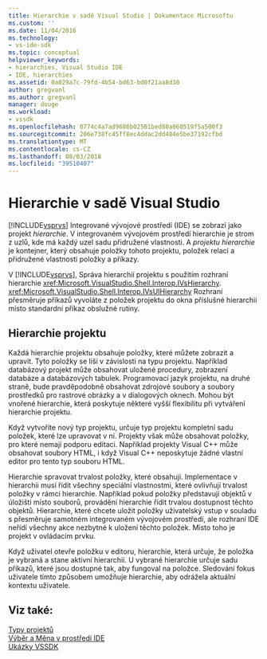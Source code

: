 ```yaml
---
title: Hierarchie v sadě Visual Studio | Dokumentace Microsoftu
ms.custom: ''
ms.date: 11/04/2016
ms.technology:
- vs-ide-sdk
ms.topic: conceptual
helpviewer_keywords:
- hierarchies, Visual Studio IDE
- IDE, hierarchies
ms.assetid: 0a029a7c-79fd-4b54-bd63-bd0f21aa8d30
author: gregvanl
ms.author: gregvanl
manager: douge
ms.workload:
- vssdk
ms.openlocfilehash: 0774c4a7ad9686b02501bed80a060519f5a500f3
ms.sourcegitcommit: 206e738fc45ff8ec4ddac2dd484e5be37192cfbd
ms.translationtype: MT
ms.contentlocale: cs-CZ
ms.lasthandoff: 08/03/2018
ms.locfileid: "39510407"
---
```

# <a name="hierarchies-in-visual-studio"></a>Hierarchie v sadě Visual Studio
[!INCLUDE[vsprvs](../../code-quality/includes/vsprvs_md.md)] Integrované vývojové prostředí (IDE) se zobrazí jako projekt *hierarchie*. V integrovaném vývojovém prostředí hierarchie je strom z uzlů, kde má každý uzel sadu přidružené vlastnosti. A *projektu hierarchie* je kontejner, který obsahuje položky tohoto projektu, položek relací a přidružené vlastnosti položky a příkazy.  
  
 V [!INCLUDE[vsprvs](../../code-quality/includes/vsprvs_md.md)], Správa hierarchií projektu s použitím rozhraní hierarchie <xref:Microsoft.VisualStudio.Shell.Interop.IVsHierarchy>. <xref:Microsoft.VisualStudio.Shell.Interop.IVsUIHierarchy> Rozhraní přesměruje příkazů vyvoláte z položek projektu do okna příslušné hierarchii místo standardní příkaz obslužné rutiny.  
  
## <a name="project-hierarchies"></a>Hierarchie projektu  
 Každá hierarchie projektu obsahuje položky, které můžete zobrazit a upravit. Tyto položky se liší v závislosti na typu projektu. Například databázový projekt může obsahovat uložené procedury, zobrazení databáze a databázových tabulek. Programovací jazyk projektu, na druhé straně, bude pravděpodobně obsahovat zdrojové soubory a soubory prostředků pro rastrové obrázky a v dialogových oknech. Mohou být vnořené hierarchie, která poskytuje některé vyšší flexibilitu při vytváření hierarchie projektu.  
  
 Když vytvoříte nový typ projektu, určuje typ projektu kompletní sadu položek, které lze upravovat v ní. Projekty však může obsahovat položky, pro které nemají podporu editaci. Například projekty Visual C++ může obsahovat soubory HTML, i když Visual C++ neposkytuje žádné vlastní editor pro tento typ souboru HTML.  
  
 Hierarchie spravovat trvalost položky, které obsahují. Implementace v hierarchii musí řídit všechny speciální vlastnostmi, které ovlivňují trvalost položky v rámci hierarchie. Například pokud položky představují objektů v úložišti místo souborů, provádění hierarchie řídit trvalou dostupnost těchto objektů. Hierarchie, které chcete uložit položky uživatelský vstup v souladu s přesměruje samotném integrovaném vývojovém prostředí, ale rozhraní IDE neřídí všechny akce nezbytné k uložení těchto položek. Místo toho je projekt v ovládacím prvku.  
  
 Když uživatel otevře položku v editoru, hierarchie, která určuje, že položka je vybraná a stane aktivní hierarchii. U vybrané hierarchie určuje sadu příkazů, které jsou dostupné tak, aby fungoval na položce. Sledování fokus uživatele tímto způsobem umožňuje hierarchie, aby odrážela aktuální kontextu uživatele.  
  
## <a name="see-also"></a>Viz také:  
 [Typy projektů](../../extensibility/internals/project-types.md)   
 [Výběr a Měna v prostředí IDE](../../extensibility/internals/selection-and-currency-in-the-ide.md)   
 [Ukázky VSSDK](http://aka.ms/vs2015sdksamples)